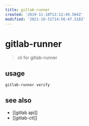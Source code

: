 ```yaml
---
title: gitlab-runner
created: '2019-11-18T13:12:49.564Z'
modified: '2021-10-31T14:56:47.518Z'
---
```


# gitlab-runner

> cli for gitlab-runner

## usage
```sh
gitlab-runner verify
```

## see also
- [[gitlab api]]
- [[gitlab-ctl]]
